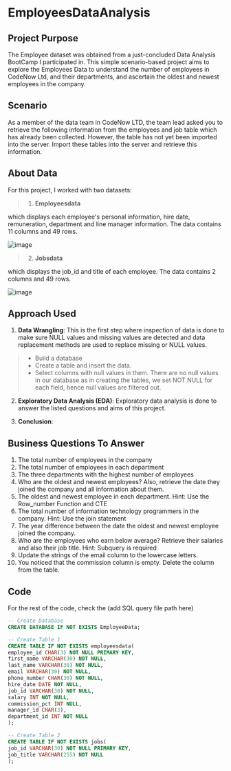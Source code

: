 # EmployeesDataAnalysis

## Project Purpose

The Employee dataset was obtained from a just-concluded Data Analysis BootCamp I participated in. This simple scenario-based project aims to explore the Employees Data to understand the number of employees in CodeNow Ltd, and their departments, and ascertain the oldest and newest employees in the company. 

## Scenario

As a member of the data team in CodeNow LTD, the team lead asked you to retrieve the following information from the employees and job table which has already been collected. However, the table has not yet been imported into the server. Import these tables into the server and retrieve this information.


## About Data

For this project, I worked with two datasets:

> 1. **Employeesdata**

which displays each employee's personal information, hire date, remuneration, department and line manager information. The data contains 11 columns and 49 rows. 

![image](https://github.com/OlanikeCJ/EmployeesDataAnalysis/assets/171288792/0b4034dc-9d87-466c-bba9-0625d44d3499)

> 2. **Jobsdata**

which displays the job_id and title of each employee. The data contains 2 columns and 49 rows.

![image](https://github.com/OlanikeCJ/EmployeesDataAnalysis/assets/171288792/baa033a6-15d5-4c30-a96e-f9924b2c4eed)

## Approach Used

1. **Data Wrangling**: This is the first step where inspection of data is done to make sure NULL values and missing values are detected and data replacement methods are used to replace missing or NULL values.
> * Build a database
> * Create a table and insert the data.
> * Select columns with null values in them. There are no null values in our database as in creating the tables, we set NOT NULL for each field, hence null values are filtered out.

2. **Exploratory Data Analysis (EDA)**: Exploratory data analysis is done to answer the listed questions and aims of this project.

3. **Conclusion**:

## Business Questions To Answer

1. The total number of employees in the company
2. The total number of employees in each department
3. The three departments with the highest number of employees
4. Who are the oldest and newest employees? Also, retrieve the date they joined the company and all information about them.
5. The oldest and newest employee in each department. Hint: Use the Row_number Function and CTE
6. The total number of information technology programmers in the company. Hint: Use the join statement
7. The year difference between the date the oldest and newest employee joined the company.
8. Who are the employees who earn below average? Retrieve their salaries and also their job title. Hint: Subquery is required
9. Update the strings of the email column to the lowercase letters.
10. You noticed that the commission column is empty. Delete the column from the table.

## Code

For the rest of the code, check the (add SQL query file path here)

```sql
-- Create Database
CREATE DATABASE IF NOT EXISTS EmployeeData;

-- Create Table 1
CREATE TABLE IF NOT EXISTS employeesdata(
employee_id CHAR(3) NOT NULL PRIMARY KEY,
first_name VARCHAR(30) NOT NULL,
last_name VARCHAR(30) NOT NULL,
email VARCHAR(30) NOT NULL,
phone_number CHAR(30) NOT NULL,
hire_date DATE NOT NULL,
job_id VARCHAR(30) NOT NULL,
salary INT NOT NULL,
commission_pct INT NULL,
manager_id CHAR(3),
department_id INT NOT NULL
);

-- Create Table 2
CREATE TABLE IF NOT EXISTS jobs(
job_id VARCHAR(30) NOT NULL PRIMARY KEY,
job_title VARCHAR(255) NOT NULL
);
```
    
